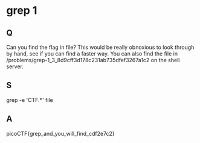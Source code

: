 
# grep 1

## Q

Can you find the flag in file? This would be really obnoxious to look through by hand, see if you can find a faster way. You can also find the file in /problems/grep-1_3_8d9cff3d178c231ab735dfef3267a1c2 on the shell server.


## S

grep -e 'CTF.*' file

## A

picoCTF{grep_and_you_will_find_cdf2e7c2}


